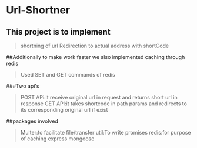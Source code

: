 # Url-Shortner
## This project is to implement
>shortning of url
>Redirection to actual address with shortCode

##Additionally to make work faster we also implemented caching through redis
>Used SET and GET commands of redis

###Two api's 
>POST APi:it receive original url in request and returns short url in response
>GET API:it takes shortcode in path params and redirects to its corresponding original url if exist

##packages involved
>Multer:to facilitate file/transfer
>util:To write promises
>redis:for purpose of caching
>express
>mongoose
